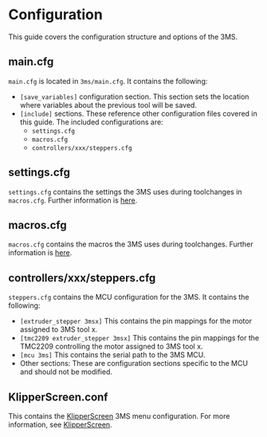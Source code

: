 # Configuration

This guide covers the configuration structure and options of the 3MS.

## main.cfg

`main.cfg` is located in `3ms/main.cfg`. It contains the following:

- `[save_variables]` configuration section. This section sets the location where variables about the previous tool will be saved. 
- `[include]` sections. These reference other configuration files covered in this guide. The included configurations are:
    - `settings.cfg`
    - `macros.cfg`
    - `controllers/xxx/steppers.cfg`

## settings.cfg

`settings.cfg` contains the settings the 3MS uses during toolchanges in `macros.cfg`. Further information is [here](macros.md#3ms-settings).

## macros.cfg

`macros.cfg` contains the macros the 3MS uses during toolchanges. Further information is [here](macros.md#filament-handling).

## controllers/xxx/steppers.cfg

`steppers.cfg` contains the MCU configuration for the 3MS. It contains the following:

- `[extruder_stepper 3msx]` This contains the pin mappings for the motor assigned to 3MS tool x.
- `[tmc2209 extruder_stepper 3msx]` This contains the pin mappings for the TMC2209 controlling the motor assigned to 3MS tool x.
- `[mcu 3ms]` This contains the serial path to the 3MS MCU.
- Other sections: These are configuration sections specific to the MCU and should not be modified.

## KlipperScreen.conf

This contains the [KlipperScreen](https://klipperscreen.readthedocs.io/en/latest/) 3MS menu configuration. For more information, see [KlipperScreen](klipperscreen.md).